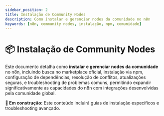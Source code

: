 ```yaml
---
sidebar_position: 2
title: Instalação de Community Nodes
description: Como instalar e gerenciar nodes da comunidade no n8n
keywords: [n8n, community nodes, instalação, npm, comunidade]
---
```


# 📦 Instalação de Community Nodes

Este documento detalha como **instalar e gerenciar nodes da comunidade** no n8n, incluindo busca no marketplace oficial, instalação via npm, configuração de dependências, resolução de conflitos, atualizações seguras, e troubleshooting de problemas comuns, permitindo expandir significativamente as capacidades do n8n com integrações desenvolvidas pela comunidade global.

**🔄 Em construção:** Este conteúdo incluirá guias de instalação específicos e troubleshooting avançado.
